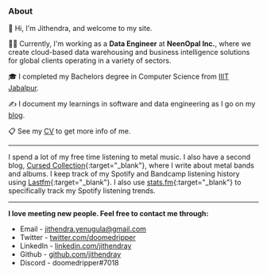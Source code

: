 ### About

👋 Hi, I'm Jithendra, and welcome to my site.


👨‍💻 Currently, I'm  working as a **Data Engineer** at **NeenOpal Inc.**, where we create cloud-based data warehousing and business intelligence solutions for global clients operating in a variety of sectors.


🎓 I completed my Bachelors degree in Computer Science from [IIIT Jabalpur](http://cse.iiitdmj.ac.in/).


✍️ I document my learnings in software and data engineering as I go on my [blog](https://jithendray.github.io/blog.html).


📋 See my [CV](https://jithendray.github.io/cv) to get more info of me.



***


I spend a lot of my free time listening to metal music. I also have a second blog, [Cursed Collection](https://cursedcollection.github.io/){:target="_blank"}, where I write about metal bands and albums. I keep track of my Spotify and Bandcamp listening history using [Lastfm](https://www.last.fm/user/Jithendray){:target="_blank"}. I also use [stats.fm](https://stats.fm/doomedripper){:target="_blank"}  to specifically track my Spotify listening trends.

 
<!--I am currently building a habit of reading. I track my reading on [goodreads](https://www.goodreads.com/user/show/94896307-jithendra-yenugula).-->

***

**I love meeting new people. Feel free to contact me through:**

- Email - [jithendra.yenugula@gmail.com](mailto:jithendra.yenugula@gmail.com)
- Twitter - [twitter.com/doomedripper](https://twitter.com/doomedripper)
- LinkedIn - [linkedin.com/jithendray](https://www.linkedin.com/in/jithendray/)
- Github - [github.com/jithendray](https://github.com/jithendray)
- Discord - doomedripper#7018
